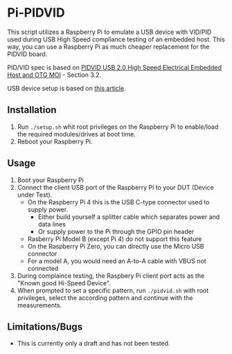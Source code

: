 Pi-PIDVID
=========

This script utilizes a Raspberry Pi to emulate a USB device with VID/PID used during USB High Speed compliance testing of an embedded host.
This way, you can use a Raspberry Pi as much cheaper replacement for the PIDVID board.

PID/VID spec is based on [PIDVID USB 2.0 High Speed Electrical Embedded Host and OTG MOI](https://usb.org/document-library/pidvid-usb-20-high-speed-electrical-embedded-host-and-otg-moi) - Section 3.2.

USB device setup is based on [this article](https://www.isticktoit.net/?p=1383).

Installation
------------

1. Run ```./setup.sh``` whit root privileges on the Raspberry Pi to enable/load the required modules/drives at boot time.
2. Reboot your Raspberry Pi.

Usage
-----

1. Boot your Raspberry Pi
2. Connect the client USB port of the Raspberry Pi to your DUT (Device under Test).
	* On the Raspberry Pi 4 this is the USB C-type connector used to supply power.
		+ Either build yourself a splitter cable which separates power and data lines
		+ Or supply power to the Pi through the GPIO pin header
	* Rasberry Pi Model B (except Pi 4) do not support this feature
	* On the Raspberry Pi Zero, you can directly use the Micro USB connector
	* For a model A, you would need an A-to-A cable with VBUS not connected
3. During complaince testing, the Raspbery Pi client port acts as the "Known good Hi-Speed Device".
4. When prompted to set a specific pattern, run ```./pidvid.sh``` with root privileges, select the according pattern and continue with the measurements.

Limitations/Bugs
----------------

* This is currently only a draft and has not been tested.